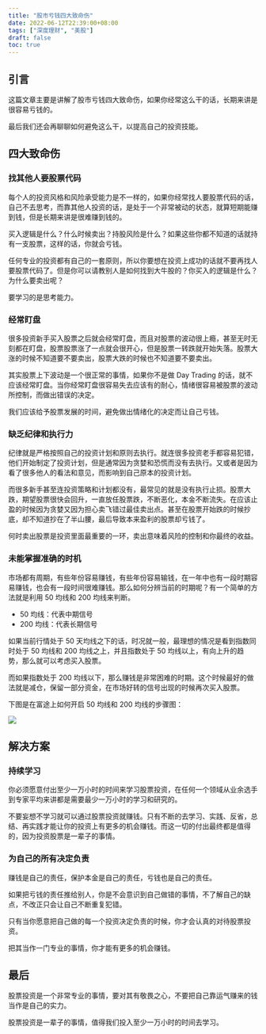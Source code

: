 ```yaml
---
title: "股市亏钱四大致命伤"
date: 2022-06-12T22:39:00+08:00
tags: ["深度理财", "美股"]
draft: false
toc: true
---
```


## 引言

这篇文章主要是讲解了股市亏钱四大致命伤，如果你经常这么干的话，长期来讲是很容易亏钱的。

最后我们还会再聊聊如何避免这么干，以提高自己的投资技能。

## 四大致命伤

### 找其他人要股票代码

每个人的投资风格和风险承受能力是不一样的，如果你经常找人要股票代码的话，自己不去思考，而靠其他人投资的话，是处于一个非常被动的状态，就算短期能赚到钱，但是长期来讲是很难赚到钱的。

买入逻辑是什么？什么时候卖出？持股风险是什么？如果这些你都不知道的话就持有一支股票，这样的话，你就会亏钱。

<!--more-->

任何专业的投资都有自己的一套原则，所以你要想在投资上成功的话就不要再找人要股票代码了。但是你可以请教别人是如何找到大牛股的？你买入的逻辑是什么？为什么要卖出呢？

要学习的是思考能力。

### 经常盯盘

很多投资新手买入股票之后就会经常盯盘，而且对股票的波动很上瘾，甚至无时无刻都在盯盘，股票股票涨了一点就会很开心，但是股票一转跌就开始失落。股票大涨的时候不知道要不要卖出，股票大跌的时候也不知道要不要卖出。

其实股票上下波动是一个很正常的事情，如果你不是做 Day Trading 的话，就不应该经常盯盘。当你经常盯盘很容易失去应该有的耐心，情绪很容易被股票的波动所控制，而做出错误的决定。

我们应该给予股票发展的时间，避免做出情绪化的决定而让自己亏钱。

### 缺乏纪律和执行力

纪律就是严格按照自己的投资计划和原则去执行。就连很多投资老手都容易犯错，他们开始制定了投资计划，但是通常因为贪婪和恐慌而没有去执行。又或者是因为看了很多他人的看法和意见，而影响到自己原本的投资计划。

而很多新手甚至连投资策略和计划都没有，最常见的就是没有执行止损。股票大跌，期望股票很快会回升，一直放任股票跌，不断恶化，本金不断流失。在应该止盈的时候因为贪婪又因为担心卖飞错过最佳卖出点。甚至在股票开始跌的时候抄底，却不知道抄在了半山腰，最后导致本来盈利的股票却亏钱了。

何时卖出股票是投资里面最重要的一环，卖出意味着风险的控制和你最终的收益。

### 未能掌握准确的时机

市场都有周期，有些年份容易赚钱，有些年份容易输钱，在一年中也有一段时期容易赚钱，也会有一段时间很难赚钱。那么如何分辨当前的时期呢？有一个简单的方法就是利用 50 均线和 200 均线来判断。

- 50 均线：代表中期信号
- 200 均线：代表长期信号


如果当前行情处于 50 天均线之下的话，时况就一般，最理想的情况是看到指数同时处于 50 均线和 200 均线之上，并且指数处于 50 均线以上，有向上升的趋势，那么就可以考虑买入股票。

而如果指数处于 200 均线以下，那么赚钱是非常困难的时期。这个时候最好的做法就是减仓，保留一部分资金，在市场好转的信号出现的时候再次买入股票。

下图是在富途上如何开启 50 均线和 200 均线的步骤图：

![](https://blog-1251237404.cos.ap-guangzhou.myqcloud.com/20220612j5YWGE.PNG)

## 解决方案

### 持续学习

你必须愿意付出至少一万小时的时间来学习股票投资，在任何一个领域从业余选手到专家平均来讲都是需要最少一万小时的学习和研究的。

不要妄想不学习就可以通过股票投资就赚钱。只有不断的去学习、实践、反省，总结、再实践才能让你的投资上有更多的机会赚钱。而这一切的付出最终都是值得的，因为投资股票是一辈子的事情。

### 为自己的所有决定负责

赚钱是自己的责任，保护本金是自己的责任，亏钱也是自己的责任。

如果把亏钱的责任推给别人，你是不会意识到自己做错的事情，不了解自己的缺点，不改正只会让自己不断重复犯错。

只有当你愿意把自己做的每一个投资决定负责的时候，你才会认真的对待股票投资。

把其当作一门专业的事情，你才能有更多的机会赚钱。

## 最后

股票投资是一个非常专业的事情，要对其有敬畏之心，不要把自己靠运气赚来的钱当作是自己的实力。

股票投资是一辈子的事情，值得我们投入至少一万小时的时间去学习。
